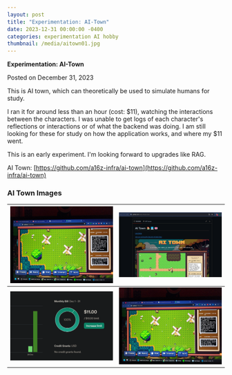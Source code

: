 ```yaml
---
layout: post
title: "Experimentation: AI-Town"
date: 2023-12-31 00:00:00 -0400
categories: experimentation AI hobby
thumbnail: /media/aitown01.jpg
---
```


**Experimentation: AI-Town**

Posted on December 31, 2023

This is AI town, which can theoretically be used to simulate humans for study. 

I ran it for around less than an hour (cost: $11), watching the interactions between the characters. I was unable to get logs of each character's reflections or interactions or of what the backend was doing. I am still looking for these for study on how the application works, and where my $11 went.

This is an early experiment. I'm looking forward to upgrades like RAG. 

AI Town: [https://github.com/a16z-infra/ai-town](https://github.com/a16z-infra/ai-town)

### AI Town Images

| ![AI Town Image 1](/media/aitown01.jpg) | ![AI Town Image 2](/media/aitown02.png) |
|----------------------------------------|----------------------------------------|
| ![AI Town Image 3](/media/aitown03.png) | ![AI Town Image 4](/media/aitown04.jpg) |
